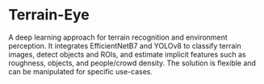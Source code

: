 # Terrain-Eye
A deep learning approach for terrain recognition and environment perception. It integrates EfficientNetB7 and YOLOv8 to classify terrain images, detect objects and ROIs, and estimate implicit features such as roughness, objects, and people/crowd density. The solution is flexible and can be manipulated for specific use-cases.
